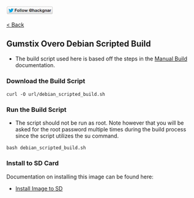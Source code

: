 [![Follow Hackgnar](../static/twitter_hackgnar.png)](https://twitter.com/hackgnar)

[< Back](README.md)

## Gumstix Overo Debian Scripted Build
* The build script used here is based off the steps in the [Manual Build](build_manually.md) documentation.

### Download the Build Script
````
curl -O url/debian_scripted_build.sh
````

### Run the Build Script
* The script should not be run as root.  Note however that you will be asked for the root password multiple times during the build process since the script utilizes the su command.
````
bash debian_scripted_build.sh
````

### Install to SD Card
Documentation on installing this image can be found here:

* [Install Image to SD](install_image.md)
